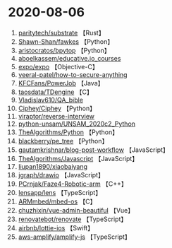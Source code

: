 # 2020-08-06

1. [paritytech/substrate](https://github.com/paritytech/substrate) 【Rust】
2. [Shawn-Shan/fawkes](https://github.com/Shawn-Shan/fawkes) 【Python】
3. [aristocratos/bpytop](https://github.com/aristocratos/bpytop) 【Python】
4. [aboelkassem/educative.io_courses](https://github.com/aboelkassem/educative.io_courses) 
5. [expo/expo](https://github.com/expo/expo) 【Objective-C】
6. [veeral-patel/how-to-secure-anything](https://github.com/veeral-patel/how-to-secure-anything) 
7. [KFCFans/PowerJob](https://github.com/KFCFans/PowerJob) 【Java】
8. [taosdata/TDengine](https://github.com/taosdata/TDengine) 【C】
9. [Vladislav610/QA_bible](https://github.com/Vladislav610/QA_bible) 
10. [Ciphey/Ciphey](https://github.com/Ciphey/Ciphey) 【Python】
11. [viraptor/reverse-interview](https://github.com/viraptor/reverse-interview) 
12. [python-unsam/UNSAM_2020c2_Python](https://github.com/python-unsam/UNSAM_2020c2_Python) 
13. [TheAlgorithms/Python](https://github.com/TheAlgorithms/Python) 【Python】
14. [blackberry/pe_tree](https://github.com/blackberry/pe_tree) 【Python】
15. [gautamkrishnar/blog-post-workflow](https://github.com/gautamkrishnar/blog-post-workflow) 【JavaScript】
16. [TheAlgorithms/Javascript](https://github.com/TheAlgorithms/Javascript) 【JavaScript】
17. [liupan1890/xiaobaiyang](https://github.com/liupan1890/xiaobaiyang) 
18. [jgraph/drawio](https://github.com/jgraph/drawio) 【JavaScript】
19. [PCrnjak/Faze4-Robotic-arm](https://github.com/PCrnjak/Faze4-Robotic-arm) 【C++】
20. [lensapp/lens](https://github.com/lensapp/lens) 【TypeScript】
21. [ARMmbed/mbed-os](https://github.com/ARMmbed/mbed-os) 【C】
22. [chuzhixin/vue-admin-beautiful](https://github.com/chuzhixin/vue-admin-beautiful) 【Vue】
23. [renovatebot/renovate](https://github.com/renovatebot/renovate) 【TypeScript】
24. [airbnb/lottie-ios](https://github.com/airbnb/lottie-ios) 【Swift】
25. [aws-amplify/amplify-js](https://github.com/aws-amplify/amplify-js) 【TypeScript】
